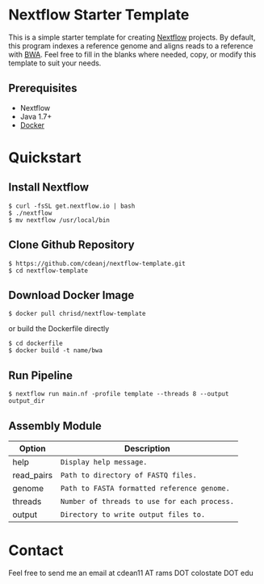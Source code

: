 Nextflow Starter Template
=========================
This is a simple starter template for creating [Nextflow](https://www.nextflow.io) projects. By default, this program indexes a reference genome and aligns reads to a reference with [BWA](https://github.com/lh3/bwa). Feel free to fill in the blanks where needed, copy, or modify this template to suit your needs.

Prerequisites
-------------
  - Nextflow
  - Java 1.7+
  - [Docker](https://docs.docker.com/engine/installation/)

Quickstart
==========
Install Nextflow
----------------
```
$ curl -fsSL get.nextflow.io | bash
$ ./nextflow
$ mv nextflow /usr/local/bin
```

Clone Github Repository
-----------------------
```
$ https://github.com/cdeanj/nextflow-template.git
$ cd nextflow-template
```

Download Docker Image
---------------------
```
$ docker pull chrisd/nextflow-template
```
or build the Dockerfile directly
```
$ cd dockerfile
$ docker build -t name/bwa
```

Run Pipeline
------------
```
$ nextflow run main.nf -profile template --threads 8 --output output_dir
```

Assembly Module
---------------
Option | Description
--------- | -----------
help | `Display help message.`
read_pairs| `Path to directory of FASTQ files.`
genome | `Path to FASTA formatted reference genome.`
threads | `Number of threads to use for each process.`
output | `Directory to write output files to.`

Contact
=======
Feel free to send me an email at cdean11 AT rams DOT colostate DOT edu
